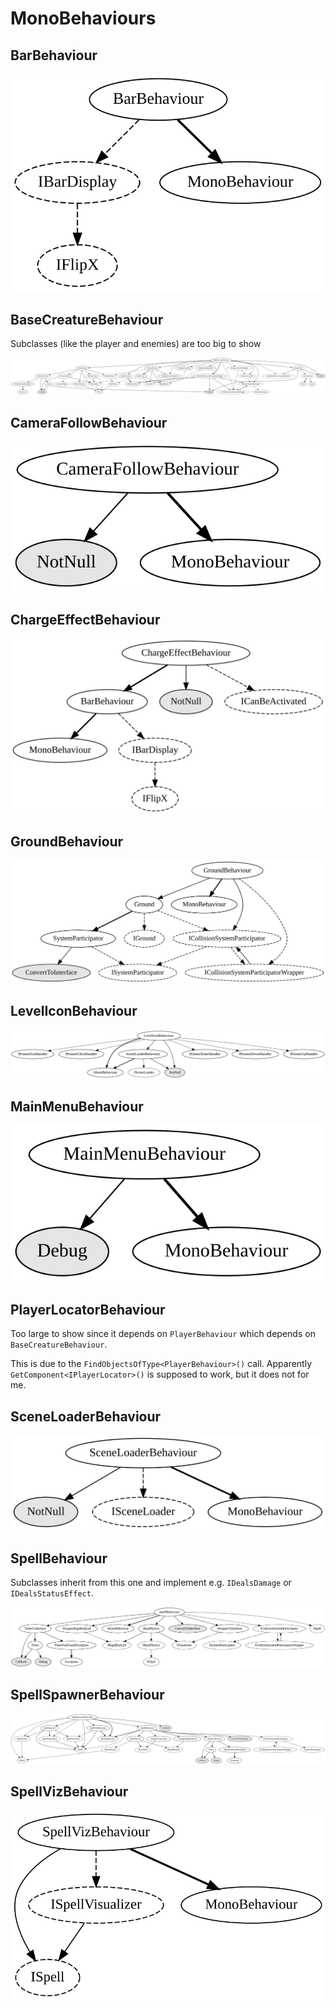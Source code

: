 # MonoBehaviours

## BarBehaviour

![BarBehaviour](Doc/BarBehaviour.svg)

## BaseCreatureBehaviour

Subclasses (like the player and enemies) are too big to show

![BaseCreatureBehaviour](Doc/BaseCreatureBehaviour.svg)

## CameraFollowBehaviour

![CameraFollowBehaviour](Doc/CameraFollowBehaviour.svg)

## ChargeEffectBehaviour

![ChargeEffectBehaviour](Doc/ChargeEffectBehaviour.svg)

## GroundBehaviour

![GroundBehaviour](Doc/GroundBehaviour.svg)

## LevelIconBehaviour

![LevelIconBehaviour](Doc/LevelIconBehaviour.svg)

## MainMenuBehaviour

![MainMenuBehaviour](Doc/MainMenuBehaviour.svg)

## PlayerLocatorBehaviour

Too large to show since it depends on `PlayerBehaviour` which depends on `BaseCreatureBehaviour`.

This is due to the `FindObjectsOfType<PlayerBehaviour>()` call. Apparently
`GetComponent<IPlayerLocator>()` is supposed to work, but it does not for me.

## SceneLoaderBehaviour

![SceneLoaderBehaviour](Doc/SceneLoaderBehaviour.svg)

## SpellBehaviour

Subclasses inherit from this one and implement e.g. `IDealsDamage` or `IDealsStatusEffect`.

![SpellBehaviour](Doc/SpellBehaviour.svg)

## SpellSpawnerBehaviour

![SpellSpawnerBehaviour](Doc/SpellSpawnerBehaviour.svg)

## SpellVizBehaviour

![SpellVizBehaviour](Doc/SpellVizBehaviour.svg)
